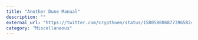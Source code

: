 ```yaml
---
title: "Another Dune Manual"
description: ""
external_url: "https://twitter.com/crypthoem/status/1580580068773965824"
category: "Miscellaneous"
---
```


